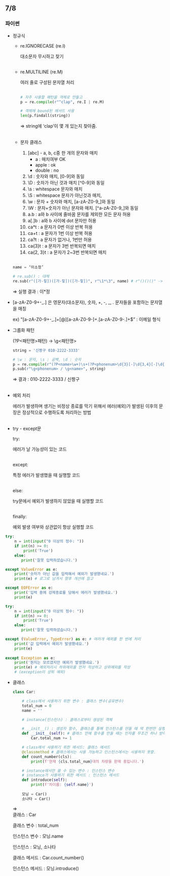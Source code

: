 ## 7/8

### 파이썬

- 정규식
    - re.IGNORECASE (re.I)
        
        대소문자 무시하고 찾기<br/><br/>
        
    - re.MULTILINE (re.M)
        
        여러 줄로 구성된 문자열 처리 <br/><br/>
        
        ```python
        # 자주 사용할 패턴을 객체로 만들고
        p = re.compile(r"^clap", re.I | re.M)
        
        # 객체에 bound된 메서드 사용
        len(p.findall(string))
        ```
        
        ⇒ string에 ‘clap’이 몇 개 있는지 찾아줌.<br/><br/>
        
    
    - 문자 클래스
        1. [abc] - a, b, c중 한 개의 문자와 매치
            - a : 매치여부 OK
            - apple : ok
            - double : no
        2. \d : 숫자와 매치, [0-9]와 동일
        3. \D : 숫자가 아닌 것과 매치 [^0-9]와 동일
        4. \s : whitespace 문자와 매치
        5. \S : whitespace 문자가 아닌것과 매치,
        6. \w : 문자 + 숫자와 매치, [a-zA-Z0-9_]와 동일
        7. \W : 문자+숫자가 아닌 문자와 매치. [^a-zA-Z0-9_]와 동일
        8. a.b : a와 b 사이에 줄바꿈 문자를 제외한 모든 문자 허용
        9. a[.]b : a와 b 사이에 dot 문자만 허용
        10. ca*t : a 문자가 0번 이상 반복 허용
        11. ca+t : a 문자가 1번 이상 반복 허용
        12. ca?t : a 문자가 없거나, 1번만 허용
        13. ca{3}t : a 문자가 3번 반복되면 매치
        14. ca{2, 3}t : a 문자가 2~3번 반복되면 매치<br/><br/>
    
    ```python
    name = ‘이소정’
    
    # re.sub() : 대체
    re.sub(r"([가-힣])([가-힣])([가-힣])", r"\1*\3", name) # r"()()()" -> 차례대로 1,2,3번
    ```
    
    ⇒ 실행 결과 : 이*정
    

 + [a-zA-Z0-9+-_.] 은 영문자(대소문자), 숫자, +, -, _, . 문자들을 포함하는 문자열을 매칭

   ex) "[a-zA-Z0-9+-_.]+[@][a-zA-Z0-9-]+\.[a-zA-Z0-9-.]+$” : 이메일 형식

- 그룹화 패턴
    
    (?P<패턴명>패턴) → \g<패턴명>
    
    ```python
    string = '신짱구 010-2222-3333'
    
    # \w : 문자, \s : 공백, \d : 숫자
    p = re.compile(r"(?P<name>\w+)\s+(?P<phonenum>\d{3}[-]\d{3,4}[-]\d{4})")
    p.sub(r"\g<phonenum> / \g<name>", string)
    ```
    
    ⇒ 결과 : 010-2222-3333 / 신짱구<br/><br/>
    

- 예외 처리
    
    에러가 발생하며 생기는 비정상 종료를 막기 위해서 에러(예외)가 발생된 이후의 문장은 정상적으로 수행하도록 처리하는 방법<br/><br/>
    

- try - except문
    
    try:
    
    에러가 날 가능성이 있는 코드<br/><br/>
    
    except:
    
    특정 에러가 발생했을 때 실행할 코드<br/><br/>
    
    else:
    
    try문에서 예외가 발생하지 않았을 때 실행할 코드<br/><br/>
    
    finally:
    
    예외 발생 여부와 상관없이 항상 실행할 코드
    

```python
try:
    n = int(input("0 이상의 정수: "))
    if int(n) >= 0:
        print('True')
    else:
       print('잘못 입력하셨습니다.') 

except ValueError as e:
    print('숫자가 아닌 값을 입력해서 예외가 발생했네요.')
    print(e) # 로그로 남겨서 향후 개선에 참고

except EOFError as e:
    print('입력 중에 강제종료를 당해서 에러가 발생했네요.')
    print(e)
```

```python
try:
    n = int(input("0 이상의 정수: "))
    if int(n) >= 0:
        print('True')
    else:
       print('잘못 입력하셨습니다.') 

except (ValueError, TypeError) as e: # 여러개 예외를 한 번에 처리
    print('값 입력에서 예외가 발생했네요.')
    print(e)
    
except Exception as e:
    print('뭔지는 모르갰지만 예외가 발생했네요.')
    print(e) # 예외처리시 하위예외를 먼저 작성하고 상위예외를 작성
    # (exception이 상위 예외)
```

- 클래스
    
    ```python
    class Car:
    
        # class에서 사용하기 위한 변수 : 클래스 변수(공유변수)
        total_num = 0
        name = ''
    
        # instance(인스턴스) : 클래스로부터 생성된 객체
    
        # __init__() : 생성자 함수, 클래스를 통해 인스턴스를 만들 때 딱 한번만 실행됨.
        def __init__(self): # 클래스 안에 함수를 만들 때는 인자를 무조건 하나 받아야해.
            Car.total_num += 1
    
        # class에서 사용하기 위한 메서드: 클래스 메서드
        @classmethod # 클래스에서는 사용 가능하고 인스턴스에서는 사용하지 못함.
        def count_number(cls):
            print(f'현재 {cls.total_num}대의 차량을 판매 중입니다.')
    
        # instance에서만 쓸 수 있는 변수 : 인스턴스 변수
        # instance가 사용하기 위한 메서드 : 인스턴스 메서드
        def introduce(self):
            print(f'차이름: {self.name}')
            
        모닝 = Car()
        소나타 = Car()  
    ```
    
    ⇒  
    클래스 : Car
    
    클래스 변수 : total_num
    
    인스턴스 변수 : 모닝.name
    
    인스턴스 : 모닝, 소나타
    
    클래스 메서드 : Car.count_number()
    
    인스턴스 메서드 : 모닝.introduce()